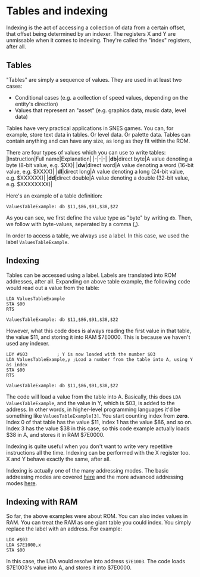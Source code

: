 # Tables and indexing
Indexing is the act of accessing a collection of data from a certain offset, that offset being determined by an indexer. The registers X and Y are unmissable when it comes to indexing. They're called the "index" registers, after all.

## Tables
"Tables" are simply a sequence of values. They are used in at least two cases:
* Conditional cases (e.g. a collection of speed values, depending on the entity's direction)
* Values that represent an "asset" (e.g. graphics data, music data, level data)

Tables have very practical applications in SNES games. You can, for example, store text data in tables. Or level data. Or palette data. Tables can contain anything and can have any size, as long as they fit within the ROM.

There are four types of values which you can use to write tables:
|Instruction|Full name|Explanation|
|-|-|-|
|**db**|direct byte|A value denoting a byte (8-bit value, e.g. $XX)|
|**dw**|direct word|A value denoting a word (16-bit value, e.g. $XXXX)|
|**dl**|direct long|A value denoting a long (24-bit value, e.g. $XXXXXX)|
|**dd**|direct double|A value denoting a double (32-bit value, e.g. $XXXXXXXX)|

Here's an example of a table definition:
```
ValuesTableExample: db $11,$86,$91,$38,$22
```
As you can see, we first define the value type as "byte" by writing `db`. Then, we follow with byte-values, seperated by a comma (,).

In order to access a table, we always use a label. In this case, we used the label `ValuesTableExample`.

## Indexing
Tables can be accessed using a label. Labels are translated into ROM addresses, after all. Expanding on above table example, the following code would read out a value from the table:

```
LDA ValuesTableExample
STA $00
RTS

ValuesTableExample: db $11,$86,$91,$38,$22
```
However, what this code does is always reading the first value in that table, the value $11, and storing it into RAM $7E0000. This is because we haven't used any indexer.

```
LDY #$03           ; Y is now loaded with the number $03
LDA ValuesTableExample,y ;Load a number from the table into A, using Y as index
STA $00
RTS

ValuesTableExample: db $11,$86,$91,$38,$22
```
The code will load a value from the table into A. Basically, this does `LDA ValuesTableExample`, and the value in Y, which is $03, is added to the address. In other words, in higher-level programming languages it'd be something like `ValuesTableExample[3]`. You start counting index from **zero**. Index 0 of that table has the value $11, index 1 has the value $86, and so on. Index 3 has the value $38 in this case, so this code example actually loads $38 in A, and stores it in RAM $7E0000.

Indexing is quite useful when you don't want to write very repetitive instructions all the time. Indexing can be performed with the X register too. X and Y behave exactly the same, after all.

Indexing is actually one of the many addressing modes. The basic addressing modes are covered [here](../the-basics/addressing.md) and the more advanced addressing modes [here](../indepth/addressing.md).

## Indexing with RAM
So far, the above examples were about ROM. You can also index values in RAM. You can treat the RAM as one giant table you could index. You simply replace the label with an address. For example:

```
LDX #$03
LDA $7E1000,x
STA $00
```
In this case, the LDA would resolve into address `$7E1003`. The code loads $7E1003's value into A, and stores it into $7E0000.